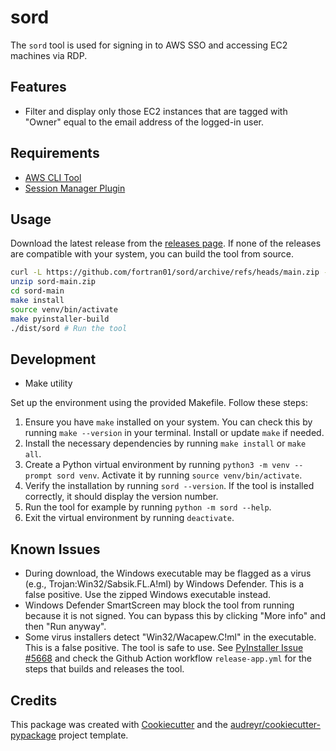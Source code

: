 # sord

The `sord` tool is used for signing in to AWS SSO and accessing EC2 machines via RDP.

## Features

- Filter and display only those EC2 instances that are tagged with "Owner" equal to the email address of the logged-in user.

## Requirements

- [AWS CLI Tool](https://docs.aws.amazon.com/cli/latest/userguide/getting-started-install.html)
- [Session Manager Plugin](https://docs.aws.amazon.com/systems-manager/latest/userguide/session-manager-working-with-install-plugin.html)

## Usage

Download the latest release from the [releases page](https://github.com/fortran01/sord/releases). If none of the releases are compatible with your system, you can build the tool from source.

```bash
curl -L https://github.com/fortran01/sord/archive/refs/heads/main.zip -o sord-main.zip
unzip sord-main.zip
cd sord-main
make install
source venv/bin/activate
make pyinstaller-build
./dist/sord # Run the tool
```

## Development

- Make utility

Set up the environment using the provided Makefile. Follow these steps:

1. Ensure you have `make` installed on your system. You can check this by running `make --version` in your terminal. Install or update `make` if needed.
2. Install the necessary dependencies by running `make install` or `make all`.
3. Create a Python virtual environment by running `python3 -m venv --prompt sord venv`. Activate it by running `source venv/bin/activate`.
4. Verify the installation by running `sord --version`. If the tool is installed correctly, it should display the version number.
5. Run the tool for example by running `python -m sord --help`.
6. Exit the virtual environment by running `deactivate`.

## Known Issues

- During download, the Windows executable may be flagged as a virus (e.g., Trojan:Win32/Sabsik.FL.A!ml) by Windows Defender. This is a false positive. Use the zipped Windows executable instead.
- Windows Defender SmartScreen may block the tool from running because it is not signed. You can bypass this by clicking "More info" and then "Run anyway".
- Some virus installers detect "Win32/Wacapew.C!ml" in the executable. This is a false positive. The tool is safe to use. See [PyInstaller Issue #5668](https://github.com/pyinstaller/pyinstaller/issues/5668) and check the Github Action workflow `release-app.yml` for the steps that builds and releases the tool.

## Credits

This package was created with [Cookiecutter](https://github.com/audreyr/cookiecutter) and the [audreyr/cookiecutter-pypackage](https://github.com/audreyr/cookiecutter-pypackage) project template.
